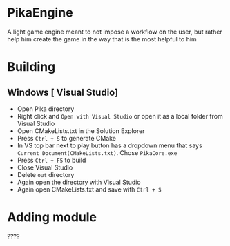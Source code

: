 # PikaEngine
A light game engine meant to not impose a workflow on the user, but rather help him create the game in the way that is the most helpful to him

# Building
## Windows [ Visual Studio]
- Open Pika directory
- Right click and `Open with Visual Studio` or open it as a local folder from Visual Studio
- Open CMakeLists.txt in the Solution Explorer
- Press `Ctrl + S` to generate CMake
- In VS top bar next to play button has a dropdown menu that says `Current Document(CMakeLists.txt)`. Chose `PikaCore.exe`
- Press `Ctrl + F5` to build
- Close Visual Studio
- Delete `out` directory
- Again open the directory with Visual Studio
- Again open CMakeLists.txt and save with `Ctrl + S`

# Adding module
????
